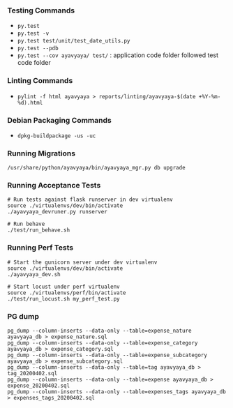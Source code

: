 ### Testing Commands
* `py.test`
* `py.test -v`
* `py.test test/unit/test_date_utils.py`
* `py.test --pdb`
* `py.test --cov ayavyaya/ test/` : application code folder followed test code folder

### Linting Commands
* `pylint -f html ayavyaya > reports/linting/ayavyaya-$(date +%Y-%m-%d).html`

### Debian Packaging Commands
* `dpkg-buildpackage -us -uc`

### Running Migrations
`/usr/share/python/ayavyaya/bin/ayavyaya_mgr.py db upgrade`

### Running Acceptance Tests
    # Run tests against flask runserver in dev virtualenv
    source ./virtualenvs/dev/bin/activate    
    ./ayavyaya_devruner.py runserver

    # Run behave
    ./test/run_behave.sh

### Running Perf Tests
    # Start the gunicorn server under dev virtualenv
    source ./virtualenvs/dev/bin/activate
    ./ayavyaya_dev.sh

    # Start locust under perf virtualenv
    source ./virtualenvs/perf/bin/activate
    ./test/run_locust.sh my_perf_test.py

### PG dump
    
    pg_dump --column-inserts --data-only --table=expense_nature ayavyaya_db > expense_nature.sql
    pg_dump --column-inserts --data-only --table=expense_category ayavyaya_db > expense_category.sql
    pg_dump --column-inserts --data-only --table=expense_subcategory ayavyaya_db > expense_subcategory.sql
    pg_dump --column-inserts --data-only --table=tag ayavyaya_db > tag_20200402.sql
    pg_dump --column-inserts --data-only --table=expense ayavyaya_db > expense_20200402.sql
    pg_dump --column-inserts --data-only --table=expenses_tags ayavyaya_db > expenses_tags_20200402.sql    